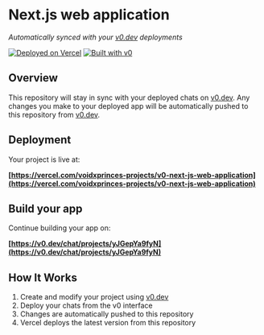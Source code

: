 # Next.js web application

*Automatically synced with your [v0.dev](https://v0.dev) deployments*

[![Deployed on Vercel](https://img.shields.io/badge/Deployed%20on-Vercel-black?style=for-the-badge&logo=vercel)](https://vercel.com/voidxprinces-projects/v0-next-js-web-application)
[![Built with v0](https://img.shields.io/badge/Built%20with-v0.dev-black?style=for-the-badge)](https://v0.dev/chat/projects/yJGepYa9fyN)

## Overview

This repository will stay in sync with your deployed chats on [v0.dev](https://v0.dev).
Any changes you make to your deployed app will be automatically pushed to this repository from [v0.dev](https://v0.dev).

## Deployment

Your project is live at:

**[https://vercel.com/voidxprinces-projects/v0-next-js-web-application](https://vercel.com/voidxprinces-projects/v0-next-js-web-application)**

## Build your app

Continue building your app on:

**[https://v0.dev/chat/projects/yJGepYa9fyN](https://v0.dev/chat/projects/yJGepYa9fyN)**

## How It Works

1. Create and modify your project using [v0.dev](https://v0.dev)
2. Deploy your chats from the v0 interface
3. Changes are automatically pushed to this repository
4. Vercel deploys the latest version from this repository